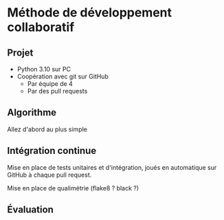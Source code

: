 # Méthode de développement collaboratif

## Projet

* Python 3.10 sur PC
* Coopération avec git sur GitHub
  * Par équipe de 4
  * Par des pull requests

## Algorithme

Allez d'abord au plus simple

## Intégration continue

Mise en place de tests unitaires et d'intégration, joués en automatique sur GitHub à chaque pull request.

Mise en place de qualimétrie (flake8 ? black ?)

## Évaluation
